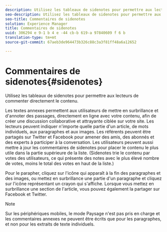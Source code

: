 ```yaml
---
description: Utilisez les tableaux de sidenotes pour permettre aux lecteurs de commenter directement le contenu.
seo-description: Utilisez les tableaux de sidenotes pour permettre aux lecteurs de commenter directement le contenu.
seo-title: Commentaires de sidenotes
solution: Experience Manager
title: Commentaires de sidenotes
uuid: 306294 e 9-1 b 4 e -44 cb-b 619-a 97840609 f 6 b
translation-type: tm+mt
source-git-commit: 67aeb3de964473b326c88c3a3f81ff48a6a12652

---
```



# Commentaires de sidenotes{#sidenotes}

Utilisez les tableaux de sidenotes pour permettre aux lecteurs de commenter directement le contenu.

Les textes annexes permettent aux utilisateurs de mettre en surbrillance et d&#39;annoter des passages, directement en ligne avec votre contenu, afin de créer une discussion collaborative et attrayante ciblée sur votre site. Les lecteurs peuvent indiquer n&#39;importe quelle partie d&#39;un article, de mots individuels, aux paragraphes et aux images. Les référents peuvent être partagés sur Twitter et Facebook pour amener des amis, des abonnés et des experts à participer à la conversation. Les utilisateurs peuvent aussi mettre à jour les commentaires de sidenotes pour placer le contenu le plus utile dans la partie supérieure de la liste. (Sidenotes trie le contenu par votes des utilisateurs, ce qui présente des notes avec le plus élevé nombre de votes, moins le total des votes en haut de la liste.)

Pour le parapher, cliquez sur l&#39;icône qui apparaît à la fin des paragraphes et des images, ou mettez en surbrillance une partie d&#39;un paragraphe et cliquez sur l&#39;icône représentant un crayon qui s&#39;affiche. Lorsque vous mettez en surbrillance une section de l&#39;article, vous pouvez également la partager sur Facebook et Twitter.

>[!NOTE]
>
>Sur les périphériques mobiles, le mode Paysage n&#39;est pas pris en charge et les commentaires annexes ne peuvent être écrits que pour les paragraphes, et non pour les extraits de texte individuels.

